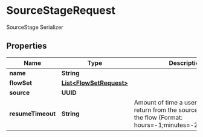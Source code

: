 

# SourceStageRequest

SourceStage Serializer

## Properties

| Name | Type | Description | Notes |
|------------ | ------------- | ------------- | -------------|
|**name** | **String** |  |  |
|**flowSet** | [**List&lt;FlowSetRequest&gt;**](FlowSetRequest.md) |  |  [optional] |
|**source** | **UUID** |  |  |
|**resumeTimeout** | **String** | Amount of time a user can take to return from the source to continue the flow (Format: hours&#x3D;-1;minutes&#x3D;-2;seconds&#x3D;-3) |  [optional] |




